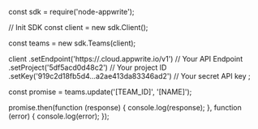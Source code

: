 const sdk = require('node-appwrite');

// Init SDK
const client = new sdk.Client();

const teams = new sdk.Teams(client);

client
    .setEndpoint('https://<REGION>.cloud.appwrite.io/v1') // Your API Endpoint
    .setProject('5df5acd0d48c2') // Your project ID
    .setKey('919c2d18fb5d4...a2ae413da83346ad2') // Your secret API key
;

const promise = teams.update('[TEAM_ID]', '[NAME]');

promise.then(function (response) {
    console.log(response);
}, function (error) {
    console.log(error);
});